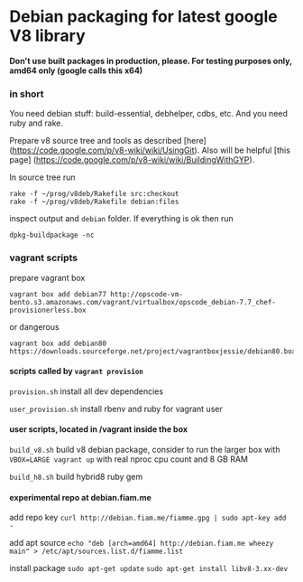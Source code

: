 Debian packaging for latest google V8 library
===========

**Don't use built packages in production, please. For testing purposes only, amd64 only (google calls this x64)**

### in short

You need debian stuff: build-essential, debhelper, cdbs, etc.
And you need ruby and rake.

Prepare v8 source tree and tools as described [here] (https://code.google.com/p/v8-wiki/wiki/UsingGit).
Also will be helpful [this page] (https://code.google.com/p/v8-wiki/wiki/BuildingWithGYP).

In source tree run 

```
rake -f ~/prog/v8deb/Rakefile src:checkout
rake -f ~/prog/v8deb/Rakefile debian:files
```

inspect output and `debian` folder. If everything is ok then run

```
dpkg-buildpackage -nc
```

### vagrant scripts

prepare vagrant box

```
vagrant box add debian77 http://opscode-vm-bento.s3.amazonaws.com/vagrant/virtualbox/opscode_debian-7.7_chef-provisionerless.box
```

or dangerous


```
vagrant box add debian80 https://downloads.sourceforge.net/project/vagrantboxjessie/debian80.box
```

#### scripts called by `vagrant provision`

`provision.sh` install all dev dependencies

`user_provision.sh` install rbenv and ruby for vagrant user

#### user scripts, located in /vagrant inside the box

`build_v8.sh` build v8 debian package, consider to run the larger box with `VBOX=LARGE vagrant up` with real nproc cpu count and 8 GB RAM

`build_h8.sh` build hybrid8 ruby gem 

#### experimental repo at debian.fiam.me

add repo key
`curl http://debian.fiam.me/fiamme.gpg | sudo apt-key add -`

add apt source
`echo "deb [arch=amd64] http://debian.fiam.me wheezy main" > /etc/apt/sources.list.d/fiamme.list`

install package
`sudo apt-get update`
`sudo apt-get install libv8-3.xx-dev`

